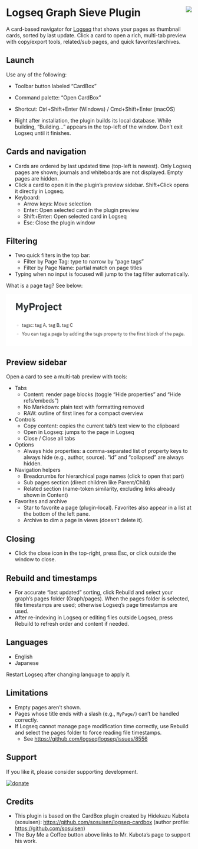 # Logseq Graph Sieve Plugin [<img align="right" src="https://cdn.buymeacoffee.com/buttons/v2/default-yellow.png" height="30"/>](https://www.buymeacoffee.com/hidekaz)

A card-based navigator for [Logseq](https://github.com/logseq/logseq) that shows your pages as thumbnail cards, sorted by last update. Click a card to open a rich, multi-tab preview with copy/export tools, related/sub pages, and quick favorites/archives.

## Launch
Use any of the following:
- Toolbar button labeled “CardBox”
- Command palette: “Open CardBox”
- Shortcut: Ctrl+Shift+Enter (Windows) / Cmd+Shift+Enter (macOS)

- Right after installation, the plugin builds its local database. While building, “Building...” appears in the top-left of the window. Don’t exit Logseq until it finishes.

## Cards and navigation
- Cards are ordered by last updated time (top-left is newest). Only Logseq pages are shown; journals and whiteboards are not displayed. Empty pages are hidden.
- Click a card to open it in the plugin’s preview sidebar. Shift+Click opens it directly in Logseq.
- Keyboard:
  - Arrow keys: Move selection
  - Enter: Open selected card in the plugin preview
  - Shift+Enter: Open selected card in Logseq
  - Esc: Close the plugin window

## Filtering
- Two quick filters in the top bar:
  - Filter by Page Tag: type to narrow by “page tags”
  - Filter by Page Name: partial match on page titles
- Typing when no input is focused will jump to the tag filter automatically.

What is a page tag? See below:

![page tag](./images/pagetag.png)

## Preview sidebar
Open a card to see a multi-tab preview with tools:

- Tabs
  - Content: render page blocks (toggle “Hide properties” and “Hide refs/embeds”)
  - No Markdown: plain text with formatting removed
  - RAW: outline of first lines for a compact overview
- Controls
  - Copy content: copies the current tab’s text view to the clipboard
  - Open in Logseq: jumps to the page in Logseq
  - Close / Close all tabs
- Options
  - Always hide properties: a comma-separated list of property keys to always hide (e.g., author, source). “id” and “collapsed” are always hidden.
- Navigation helpers
  - Breadcrumbs for hierarchical page names (click to open that part)
  - Sub pages section (direct children like Parent/Child)
  - Related section (name-token similarity, excluding links already shown in Content)
- Favorites and archive
  - Star to favorite a page (plugin-local). Favorites also appear in a list at the bottom of the left pane.
  - Archive to dim a page in views (doesn’t delete it).

## Closing
- Click the close icon in the top-right, press Esc, or click outside the window to close.

## Rebuild and timestamps
- For accurate “last updated” sorting, click Rebuild and select your graph’s pages folder (Graph/pages). When the pages folder is selected, file timestamps are used; otherwise Logseq’s page timestamps are used.
- After re-indexing in Logseq or editing files outside Logseq, press Rebuild to refresh order and content if needed.

## Languages
- English
- Japanese

Restart Logseq after changing language to apply it.

## Limitations
- Empty pages aren’t shown.
- Pages whose title ends with a slash (e.g., `MyPage/`) can’t be handled correctly.
- If Logseq cannot manage page modification time correctly, use Rebuild and select the pages folder to force reading file timestamps.
  - See https://github.com/logseq/logseq/issues/8556

## Support

If you like it, please consider supporting development.

[![donate](https://cdn.buymeacoffee.com/buttons/v2/default-yellow.png)](https://www.buymeacoffee.com/hidekaz)

## Credits

- This plugin is based on the CardBox plugin created by Hidekazu Kubota (sosuisen): https://github.com/sosuisen/logseq-cardbox (author profile: https://github.com/sosuisen)
- The Buy Me a Coffee button above links to Mr. Kubota’s page to support his work.

